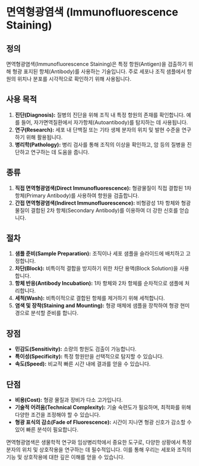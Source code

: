# 면역형광염색 (Immunofluorescence Staining)

## 정의
면역형광염색(Immunofluorescence Staining)은 특정 항원(Antigen)을 검출하기 위해 형광 표지된 항체(Antibody)를 사용하는 기술입니다. 주로 세포나 조직 샘플에서 항원의 위치나 분포를 시각적으로 확인하기 위해 사용됩니다.

## 사용 목적
1. **진단(Diagnosis):** 질병의 진단을 위해 조직 내 특정 항원의 존재를 확인합니다. 예를 들어, 자가면역질환에서 자가항체(Autoantibody)를 탐지하는 데 사용됩니다.
2. **연구(Research):** 세포 내 단백질 또는 기타 생체 분자의 위치 및 발현 수준을 연구하기 위해 활용됩니다.
3. **병리학(Pathology):** 병리 검사를 통해 조직의 이상을 확인하고, 암 등의 질병을 진단하고 연구하는 데 도움을 줍니다.

## 종류
1. **직접 면역형광염색(Direct Immunofluorescence):** 형광물질이 직접 결합된 1차 항체(Primary Antibody)를 사용하여 항원을 검출합니다.
2. **간접 면역형광염색(Indirect Immunofluorescence):** 비형광성 1차 항체와 형광물질이 결합된 2차 항체(Secondary Antibody)를 이용하여 더 강한 신호를 얻습니다.

## 절차
1. **샘플 준비(Sample Preparation):** 조직이나 세포 샘플을 슬라이드에 배치하고 고정합니다.
2. **차단(Block):** 비특이적 결합을 방지하기 위한 차단 용액(Block Solution)을 사용합니다.
3. **항체 반응(Antibody Incubation):** 1차 항체와 2차 항체를 순차적으로 샘플에 처리합니다.
4. **세척(Wash):** 비특이적으로 결합된 항체를 제거하기 위해 세척합니다.
5. **염색 및 장착(Staining and Mounting):** 형광 매체에 샘플을 장착하여 형광 현미경으로 분석할 준비를 합니다.

## 장점
- **민감도(Sensitivity):** 소량의 항원도 검출이 가능합니다.
- **특이성(Specificity):** 특정 항원만을 선택적으로 탐지할 수 있습니다.
- **속도(Speed):** 비교적 빠른 시간 내에 결과를 얻을 수 있습니다.

## 단점
- **비용(Cost):** 형광 물질과 장비가 다소 고가입니다.
- **기술적 어려움(Technical Complexity):** 기술 숙련도가 필요하며, 최적화를 위해 다양한 조건을 조정해야 할 수 있습니다.
- **형광 표식의 감소(Fade of Fluorescence):** 시간이 지나면 형광 신호가 감소할 수 있어 빠른 분석이 필요합니다.

면역형광염색은 생물학적 연구와 임상병리학에서 중요한 도구로, 다양한 상황에서 특정 분자의 위치 및 상호작용을 연구하는 데 필수적입니다. 이를 통해 우리는 세포와 조직의 기능 및 상호작용에 대한 깊은 이해를 얻을 수 있습니다.